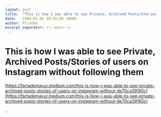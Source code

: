 ```yaml
---
layout: post
title:  "This is how I was able to see Private, Archived Posts/Stories of users on Instagram without following them"
date:   1990-01-01 19:55:00 +0000
author: PfiatDe
excerpt_separator: <!--more-->
---
```


# This is how I was able to see Private, Archived Posts/Stories of users on Instagram without following them

[https://fartademayur.medium.com/this-is-how-i-was-able-to-see-private-archived-posts-stories-of-users-on-instagram-without-de70ca39165c](https://fartademayur.medium.com/this-is-how-i-was-able-to-see-private-archived-posts-stories-of-users-on-instagram-without-de70ca39165c)

...
<!--more-->
